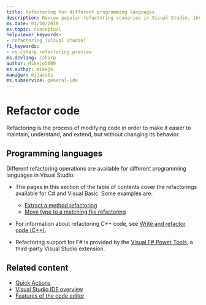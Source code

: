 ```yaml
---
title: Refactoring for different programming languages
description: Review popular refactoring scenarios in Visual Studio, including operations available for different programming languages with examples.
ms.date: 01/10/2018
ms.topic: conceptual
helpviewer_keywords:
- refactoring [Visual Studio]
f1_keywords:
- vs.csharp.refactoring.preview
ms.devlang: csharp
author: Mikejo5000
ms.author: mikejo
manager: mijacobs
ms.subservice: general-ide
---
```

# Refactor code

Refactoring is the process of modifying code in order to make it easier to maintain, understand, and extend, but without changing its behavior.

## Programming languages

Different refactoring operations are available for different programming languages in Visual Studio:

- The pages in this section of the table of contents cover the refactorings available for C# and Visual Basic. Some examples are: 
  - [Extract a method refactoring](reference/extract-method.md) 
  - [Move type to a matching file refactoring](reference/move-type-to-matching-file.md)

- For information about refactoring C++ code, see [Write and refactor code (C++)](/cpp/ide/writing-and-refactoring-code-cpp).
- Refactoring support for F# is provided by the [Visual F# Power Tools](https://marketplace.visualstudio.com/items?itemName=FSharpSoftwareFoundation.VisualFPowerTools), a third-party Visual Studio extension.

## Related content

- [Quick Actions](../ide/quick-actions.md)
- [Visual Studio IDE overview](../get-started/visual-studio-ide.md)
- [Features of the code editor](../ide/writing-code-in-the-code-and-text-editor.md)
